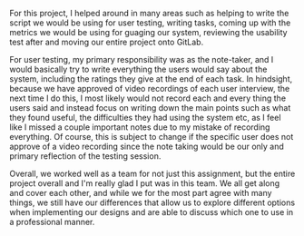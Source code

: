 For this project, I helped around in many areas such as helping to write the script we would be using for user testing, writing tasks, 
coming up with the metrics we would be using for guaging our system, reviewing the usability test after and moving our entire project onto
GitLab.

For user testing, my primary responsibility was as the note-taker, and I would basically try to write everything the users would say about the
system, including the ratings they give at the end of each task. In hindsight, because we have approved of video recordings of each user
interview, the next time I do this, I most likely would not record each and every thing the users said and instead focus on writing down the
main points such as what they found useful, the difficulties they had using the system etc, as I feel like I missed a couple important
notes due to my mistake of recording everything. Of course, this is subject to change if the specific user does not approve of a video
recording since the note taking would be our only and primary reflection of the testing session.

Overall, we worked well as a team for not just this assignment, but the entire project overall and I'm really glad I put was in this team.
We all get along and cover each other, and while we for the most part agree with many things, we still have our differences that allow us to
explore different options when implementing our designs and are able to discuss which one to use in a professional manner.